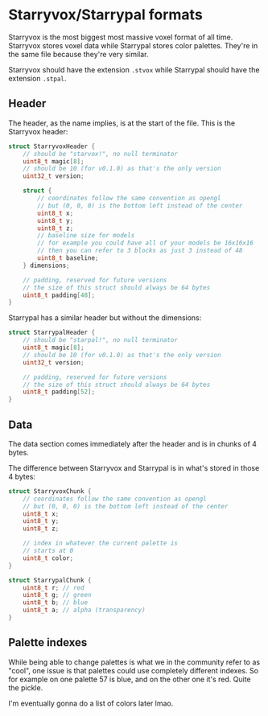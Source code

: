 # Starryvox/Starrypal formats

Starryvox is the most biggest most massive voxel format of all time. Starryvox stores voxel data while
Starrypal stores color palettes. They're in the same file because they're very similar.

Starryvox should have the extension `.stvox` while Starrypal should have the extension `.stpal`.

## Header

The header, as the name implies, is at the start of the file. This is the Starryvox header:

```c
struct StarryvoxHeader {
    // should be "starvox!", no null terminator
    uint8_t magic[8];
    // should be 10 (for v0.1.0) as that's the only version
    uint32_t version;

    struct {
        // coordinates follow the same convention as opengl
        // but (0, 0, 0) is the bottom left instead of the center
        uint8_t x;
        uint8_t y;
        uint8_t z;
        // baseline size for models
        // for example you could have all of your models be 16x16x16
        // then you can refer to 3 blocks as just 3 instead of 48
        uint8_t baseline;
    } dimensions;

    // padding, reserved for future versions
    // the size of this struct should always be 64 bytes
    uint8_t padding[48];
}
```

Starrypal has a similar header but without the dimensions:

```c
struct StarrypalHeader {
    // should be "starpal!", no null terminator
    uint8_t magic[8];
    // should be 10 (for v0.1.0) as that's the only version
    uint32_t version;

    // padding, reserved for future versions
    // the size of this struct should always be 64 bytes
    uint8_t padding[52];
}
```

## Data

The data section comes immediately after the header and is in chunks of 4 bytes.

The difference between Starryvox and Starrypal is in what's stored in those 4 bytes:

```c
struct StarryvoxChunk {
    // coordinates follow the same convention as opengl
    // but (0, 0, 0) is the bottom left instead of the center
    uint8_t x;
    uint8_t y;
    uint8_t z;

    // index in whatever the current palette is
    // starts at 0
    uint8_t color;
}

struct StarrypalChunk {
    uint8_t r; // red
    uint8_t g; // green
    uint8_t b; // blue
    uint8_t a; // alpha (transparency)
}
```

## Palette indexes

While being able to change palettes is what we in the community refer to as "cool", one issue is that
palettes could use completely different indexes. So for example on one palette 57 is blue, and on the other
one it's red. Quite the pickle.

I'm eventually gonna do a list of colors later lmao.